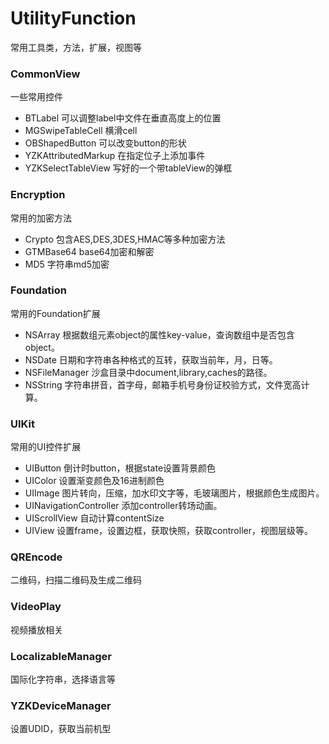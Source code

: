 # UtilityFunction
常用工具类，方法，扩展，视图等


### CommonView   

一些常用控件 

* BTLabel 可以调整label中文件在垂直高度上的位置
* MGSwipeTableCell 横滑cell
* OBShapedButton 可以改变button的形状
* YZKAttributedMarkup 在指定位子上添加事件
* YZKSelectTableView 写好的一个带tableView的弹框### Encryption

常用的加密方法  

* Crypto 包含AES,DES,3DES,HMAC等多种加密方法
* GTMBase64 base64加密和解密* MD5 字符串md5加密### Foundation
常用的Foundation扩展

* NSArray 根据数组元素object的属性key-value，查询数组中是否包含object。
* NSDate 日期和字符串各种格式的互转，获取当前年，月，日等。
* NSFileManager 沙盒目录中document,library,caches的路径。
* NSString 字符串拼音，首字母，邮箱手机号身份证校验方式，文件宽高计算。### UIKit
常用的UI控件扩展

* UIButton 倒计时button，根据state设置背景颜色
* UIColor 设置渐变颜色及16进制颜色
* UIImage 图片转向，压缩，加水印文字等，毛玻璃图片，根据颜色生成图片。
* UINavigationController 添加controller转场动画。
* UIScrollView 自动计算contentSize
* UIView 设置frame，设置边框，获取快照，获取controller，视图层级等。


### QREncode
二维码，扫描二维码及生成二维码


### VideoPlay
视频播放相关


### LocalizableManager
国际化字符串，选择语言等

### YZKDeviceManager
设置UDID，获取当前机型


